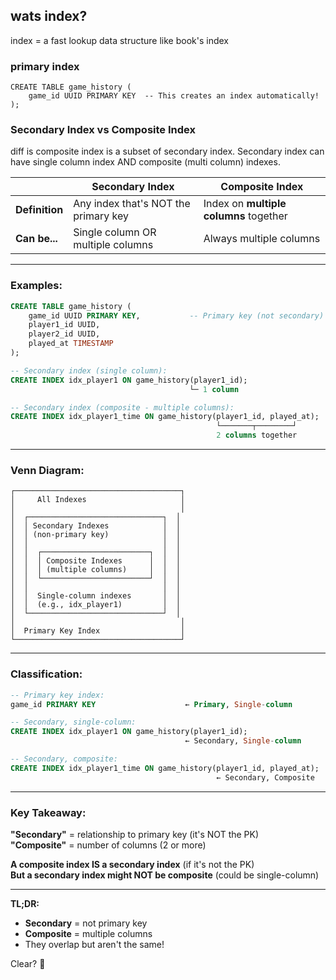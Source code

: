 ## wats index?
index = a fast lookup data structure like book's index

### primary index
```
CREATE TABLE game_history (
    game_id UUID PRIMARY KEY  -- This creates an index automatically!
);

```


### Secondary Index vs Composite Index
diff is composite index is a subset of secondary index. Secondary index can have single column index AND composite (multi column) indexes.

| | Secondary Index | Composite Index |
|---|-----------------|-----------------|
| **Definition** | Any index that's NOT the primary key | Index on **multiple columns** together |
| **Can be...** | Single column OR multiple columns | Always multiple columns |

---

### Examples:

```sql
CREATE TABLE game_history (
    game_id UUID PRIMARY KEY,           -- Primary key (not secondary)
    player1_id UUID,
    player2_id UUID,
    played_at TIMESTAMP
);

-- Secondary index (single column):
CREATE INDEX idx_player1 ON game_history(player1_id);
                                        └─ 1 column

-- Secondary index (composite - multiple columns):
CREATE INDEX idx_player1_time ON game_history(player1_id, played_at);
                                              └───────┬────────┘
                                              2 columns together
```

---

### Venn Diagram:

```
┌─────────────────────────────────────┐
│     All Indexes                     │
│                                     │
│  ┌──────────────────────────────┐  │
│  │ Secondary Indexes            │  │
│  │ (non-primary key)            │  │
│  │                              │  │
│  │  ┌────────────────────────┐  │  │
│  │  │ Composite Indexes      │  │  │
│  │  │ (multiple columns)     │  │  │
│  │  └────────────────────────┘  │  │
│  │                              │  │
│  │  Single-column indexes       │  │
│  │  (e.g., idx_player1)         │  │
│  └──────────────────────────────┘  │
│                                     │
│  Primary Key Index                  │
└─────────────────────────────────────┘
```

---

### Classification:

```sql
-- Primary key index:
game_id PRIMARY KEY                    ← Primary, Single-column

-- Secondary, single-column:
CREATE INDEX idx_player1 ON game_history(player1_id);
                                       ← Secondary, Single-column

-- Secondary, composite:
CREATE INDEX idx_player1_time ON game_history(player1_id, played_at);
                                              ← Secondary, Composite
```

---

### Key Takeaway:

**"Secondary"** = relationship to primary key (it's NOT the PK)  
**"Composite"** = number of columns (2 or more)

**A composite index IS a secondary index** (if it's not the PK)  
**But a secondary index might NOT be composite** (could be single-column)

---

**TL;DR:**
- **Secondary** = not primary key
- **Composite** = multiple columns
- They overlap but aren't the same!

Clear? 🎯
